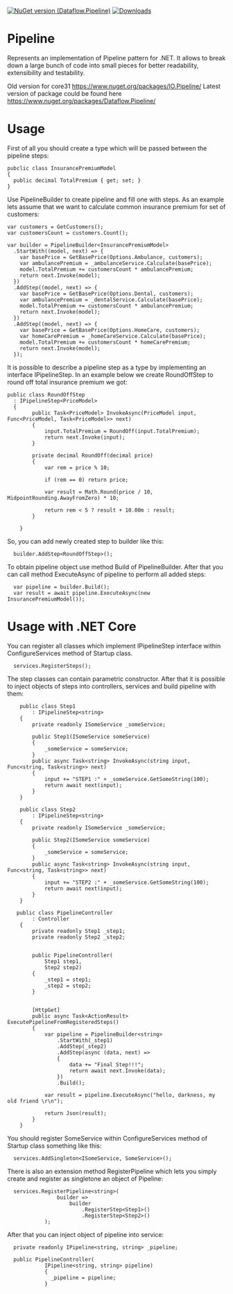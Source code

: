 [![NuGet version (Dataflow.Pipeline)](https://img.shields.io/nuget/v/Dataflow.Pipeline.svg?style=flat-square&color=blue)](https://www.nuget.org/packages/Dataflow.Pipeline/)
[![Downloads](https://img.shields.io/nuget/dt/IO.Pipeline)]()


# Pipeline
Represents an implementation of Pipeline pattern for .NET.
It allows to break down a large bunch of code into small pieces for better readability, extensibility and testability.

Old version for core31 https://www.nuget.org/packages/IO.Pipeline/
Latest version of package could be found here https://www.nuget.org/packages/Dataflow.Pipeline/
# Usage

First of all you should create a type which will be passed between the pipeline steps:

```
pubclic class InsurancePremiumModel
{
  public decimal TotalPremium { get; set; }
}
```
Use PipelineBuilder to create pipeline and fill one with steps.
As an example lets assume that we want to calculate common insurance premium for set of customers:

```
var customers = GetCustomers();
var customersCount = customers.Count();

var builder = PipelineBuilder<InsurancePremiumModel>
  .StartWith((model, next) => {
    var basePrice = GetBasePrice(Options.Ambulance, customers);
    var ambulancePremium = _ambulanceService.Calculate(basePrice);
    model.TotalPremium += customersCount * ambulancePremium;
    return next.Invoke(model);
  })
  .AddStep((model, next) => {
    var basePrice = GetBasePrice(Options.Dental, customers);
    var ambulancePremium = _dentalService.Calculate(basePrice);
    model.TotalPremium += customersCount * ambulancePremium;
    return next.Invoke(model);
  })
  .AddStep((model, next) => {
    var basePrice = GetBasePrice(Options.HomeCare, customers);
    var homeCarePremium = _homeCareService.Calculate(basePrice);
    model.TotalPremium += customersCount * homeCarePremium;
    return next.Invoke(model);
  });

```

It is possible to describe a pipeline step as a type by implementing an interface IPipelineStep<T>.
In an example below we create RoundOffStep to round off total insurance premium we got:

```
public class RoundOffStep
  : IPipelineStep<PriceModel>
  {
        public Task<PriceModel> InvokeAsync(PriceModel input, Func<PriceModel, Task<PriceModel>> next)
        {
            input.TotalPremium = RoundOff(input.TotalPremium);
            return next.Invoke(input);
        }
        
        private decimal RoundOff(decimal price)
        {
            var rem = price % 10;
            
            if (rem == 0) return price;
            
            var result = Math.Round(price / 10, MidpointRounding.AwayFromZero) * 10;

            return rem < 5 ? result + 10.00m : result;
        }

    }
```
So, you can add newly created step to builder like this:

```
  builder.AddStep<RoundOffStep>();
```

To obtain pipeline object use method Build of PipelineBuilder.
After that you can call method ExecuteAsync of pipeline to perform all added steps:

```
  var pipeline = builder.Build();
  var result = await pipeline.ExecuteAsync(new InsurancePremiumModel());
```

# Usage with .NET Core

You can register all classes which implement IPipelineStep interface within ConfigureServices method of Startup class.

```
  services.RegisterSteps();
```
The step classes can contain parametric constructor.
After that it is possible to inject objects of steps into controllers, services and build pipeline with them:

```
    public class Step1
        : IPipelineStep<string>
    {
        private readonly ISomeService _someService;

        public Step1(ISomeService someService)
        {
            _someService = someService;
        }
        public async Task<string> InvokeAsync(string input, Func<string, Task<string>> next)
        {
            input += "STEP1 :" + _someService.GetSomeString(100);
            return await next(input);
        }
    }
    
    public class Step2
        : IPipelineStep<string>
    {
        private readonly ISomeService _someService;

        public Step2(ISomeService someService)
        {
            _someService = someService;
        }
        public async Task<string> InvokeAsync(string input, Func<string, Task<string>> next)
        {
            input += "STEP2 :" + _someService.GetSomeString(100);
            return await next(input);
        }
    }

   public class PipelineController
        : Controller
    {
        private readonly Step1 _step1;
        private readonly Step2 _step2;


        public PipelineController(
            Step1 step1,
            Step2 step2)
        {
            _step1 = step1;
            _step2 = step2;
        }
        
        
        [HttpGet]
        public async Task<ActionResult> ExecutePipelineFromRegisteredSteps()
        {
            var pipeline = PipelineBuilder<string>
                .StartWith(_step1)
                .AddStep(_step2)
                .AddStep(async (data, next) =>
                {
                    data += "Final Step!!!";
                    return await next.Invoke(data);
                })
                .Build();
            
            var result = pipeline.ExecuteAsync("hello, darkness, my old friend \r\n");
                
            return Json(result);
        }
    }

```
You should register SomeService within ConfigureServices method of Startup class something like this:

```
  services.AddSingleton<ISomeService, SomeService>();

```

There is also an extension method RegisterPipeline<T> which lets you simply create and register as singletone an object of Pipeline:

```
  services.RegisterPipeline<string>(
                builder =>
                    builder
                        .RegisterStep<Step1>()
                        .RegisterStep<Step2>()
            );
```

After that you can inject object of pipeline into service:


```
  private readonly IPipeline<string, string> _pipeline;
  
  public PipelineController(
            IPipeline<string, string> pipeline)
            {
              _pipeline = pipeline;
            }
```


